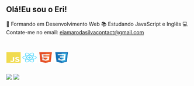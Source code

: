 ## Olá!Eu sou o Eri!

🏫 Formando em Desenvolvimento Web
📚 Estudando JavaScript e Inglês
💻 Contate-me no email: eiamarodasilvacontact@gmail.com
  ##
<div style="display: inline_block"><br>
  <img align="center" alt="eri-Js" height="30" width="40" src="https://raw.githubusercontent.com/devicons/devicon/master/icons/javascript/javascript-plain.svg">
  <img align="center" alt="eri-React" height="30" width="40" src="https://raw.githubusercontent.com/devicons/devicon/master/icons/react/react-original.svg">
  <img align="center" alt="eri-HTML" height="30" width="40" src="https://raw.githubusercontent.com/devicons/devicon/master/icons/html5/html5-original.svg">
  <img align="center" alt="eri-CSS" height="30" width="40" src="https://raw.githubusercontent.com/devicons/devicon/master/icons/css3/css3-original.svg">
</div>

  ##
<div>
 <a href = "mailto:eriamarodasilvacontact@gmail.com"><img src="https://img.shields.io/badge/-Gmail-%23333?style=for-the-badge&logo=gmail&logoColor=white" target="_blank"></a>
  <a href="https://www.linkedin.com/in/erivaldo-amaro-291899361/ " target="_blank"><img src="https://img.shields.io/badge/-LinkedIn-%230077B5?style=for-the-badge&logo=linkedin&logoColor=white" target="_blank"></a> 
</div>
